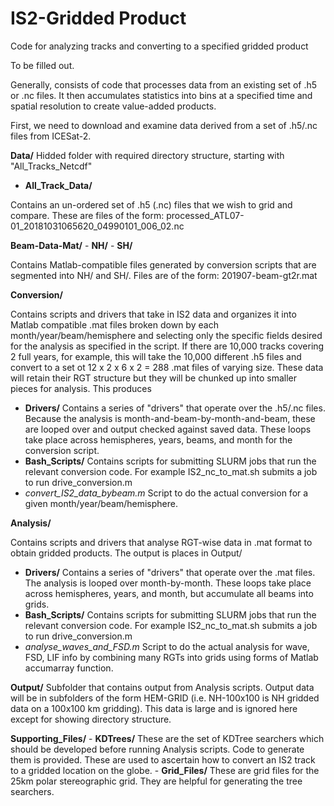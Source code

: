 # IS2-Gridded Product
Code for analyzing tracks and converting to a specified gridded product

To be filled out. 

Generally, consists of code that processes data from an existing set of .h5 or .nc files. It then accumulates statistics into bins at a specified time and spatial resolution to create value-added products. 

First, we need to download and examine data derived from a set of .h5/.nc files from ICESat-2. 

**Data/**
Hidded folder with required directory structure, starting with "All_Tracks_Netcdf"

  - **All_Track_Data/**

Contains an un-ordered set of .h5 (.nc) files that we wish to grid and compare. These are files of the form: processed_ATL07-01_20181031065620_04990101_006_02.nc

**Beam-Data-Mat/**
      - **NH/**
      - **SH/**

Contains Matlab-compatible files generated by conversion scripts that are segmented into NH/ and SH/. Files are of the form: 201907-beam-gt2r.mat

**Conversion/**

Contains scripts and drivers that take in IS2 data and organizes it into Matlab compatible .mat files broken down by each month/year/beam/hemisphere and selecting only the specific fields desired for the analysis as specified in the script. If there are 10,000 tracks covering 2 full years, for example, this will take the 10,000 different .h5 files and convert to a set ot 12 x 2 x 6 x 2 = 288 .mat files of varying size. These data will retain their RGT structure but they will be chunked up into smaller pieces for analysis. This produces 
  
  - **Drivers/**
      Contains a series of "drivers" that operate over the .h5/.nc files. Because the analysis is month-and-beam-by-month-and-beam, these are looped over and output checked against saved data. These          loops take place across hemispheres, years, beams, and month for the conversion script. 
  - **Bash_Scripts/**
      Contains scripts for submitting SLURM jobs that run the relevant conversion code. For example IS2_nc_to_mat.sh submits a job to run drive_conversion.m 
  - _convert_IS2_data_bybeam.m_
      Script to do the actual conversion for a given month/year/beam/hemisphere.

**Analysis/** 

Contains scripts and drivers that analyse RGT-wise data in .mat format to obtain gridded products. The output is places in Output/
  
  - **Drivers/**
      Contains a series of "drivers" that operate over the .mat files. The analysis is looped over month-by-month. These loops take place across hemispheres, years, and month, but accumulate all beams into grids. 
  - **Bash_Scripts/**
      Contains scripts for submitting SLURM jobs that run the relevant conversion code. For example IS2_nc_to_mat.sh submits a job to run drive_conversion.m 
  - _analyse_waves_and_FSD.m_
      Script to do the actual analysis for wave, FSD, LIF info by combining many RGTs into grids using forms of Matlab accumarray function. 

**Output/**
  Subfolder that contains output from Analysis scripts. Output data will be in subfolders of the form HEM-GRID (i.e. NH-100x100 is NH gridded data on a 100x100 km gridding). This data is large and is ignored here except for showing directory structure. 

**Supporting_Files/**
      - **KDTrees/**
        These are the set of KDTree searchers which should be developed before running Analysis scripts. Code to generate them is provided. These are used to ascertain how to convert an IS2 track to a gridded location on the globe. 
      - **Grid_Files/**
        These are grid files for the 25km polar stereographic grid. They are helpful for generating the tree searchers. 



